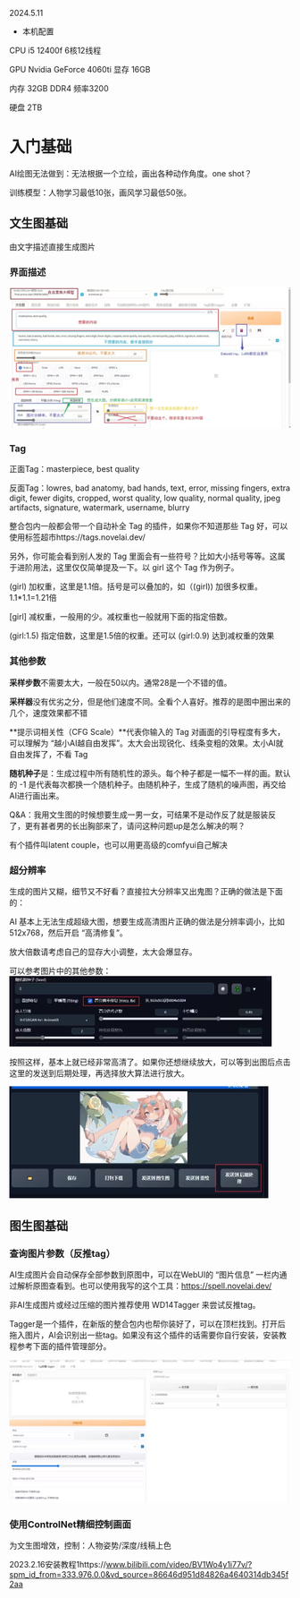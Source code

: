2024.5.11

- 本机配置

CPU i5 12400f 6核12线程

GPU Nvidia GeForce 4060ti 显存 16GB

内存 32GB DDR4 频率3200

硬盘 2TB

# 入门基础

AI绘图无法做到：无法根据一个立绘，画出各种动作角度。one shot？

训练模型：人物学习最低10张，画风学习最低50张。

## 文生图基础

由文字描述直接生成图片

### 界面描述

<img src="https://raw.githubusercontent.com/SucRunBug/img_bed/main/image-20240511192532647.png" alt="image-20240511192532647" style="zoom:50%;" />

### Tag

正面Tag：masterpiece, best quality

反面Tag：lowres, bad anatomy, bad hands, text, error, missing fingers, extra digit, fewer digits, cropped, worst quality, low quality, normal quality, jpeg artifacts, signature, watermark, username, blurry

整合包内一般都会带一个自动补全 Tag 的插件，如果你不知道那些 Tag 好，可以使用标签超市https://tags.novelai.dev/ 

另外，你可能会看到别人发的 Tag 里面会有一些符号？比如大小括号等等。这属于进阶用法，这里仅仅简单提及一下。以 girl 这个 Tag 作为例子。

(girl) 加权重，这里是1.1倍。括号是可以叠加的，如（(girl)) 加很多权重。1.1*1.1=1.21倍

[girl] 减权重，一般用的少。减权重也一般就用下面的指定倍数。

(girl:1.5) 指定倍数，这里是1.5倍的权重。还可以 (girl:0.9) 达到减权重的效果

### 其他参数

**采样步数**不需要太大，一般在50以内。通常28是一个不错的值。

**采样器**没有优劣之分，但是他们速度不同。全看个人喜好。推荐的是图中圈出来的几个，速度效果都不错

**提示词相关性（CFG Scale）**代表你输入的 Tag 对画面的引导程度有多大，可以理解为 “越小AI越自由发挥”。太大会出现锐化、线条变粗的效果。太小AI就自由发挥了，不看 Tag 

**随机种子**是：生成过程中所有随机性的源头。每个种子都是一幅不一样的画。默认的 -1 是代表每次都换一个随机种子。由随机种子，生成了随机的噪声图，再交给AI进行画出来。

Q&A：我用文生图的时候想要生成一男一女，可结果不是动作反了就是服装反了，更有甚者男的长出胸部来了，请问这种问题up是怎么解决的啊？

有个插件叫latent couple，也可以用更高级的comfyui自己解决

### 超分辨率

生成的图片又糊，细节又不好看？直接拉大分辨率又出鬼图？正确的做法是下面的：

AI 基本上无法生成超级大图，想要生成高清图片正确的做法是分辨率调小，比如512x768，然后开启 “高清修复”。

放大倍数请考虑自己的显存大小调整，太大会爆显存。

可以参考图片中的其他参数：
<img src="https://raw.githubusercontent.com/SucRunBug/img_bed/main/image-20240511212719984.png" alt="image-20240511212719984" style="zoom:50%;" />

按照这样，基本上就已经非常高清了。如果你还想继续放大，可以等到出图后点击这里的发送到后期处理，再选择放大算法进行放大。 

<img src="https://raw.githubusercontent.com/SucRunBug/img_bed/main/image-20240511212913154.png" alt="image-20240511212913154" style="zoom:50%;" />

## 图生图基础

### 查询图片参数（反推tag）

AI生成图片会自动保存全部参数到原图中，可以在WebUI的 “图片信息” 一栏内通过解析原图查看到。也可以使用我写的这个工具：https://spell.novelai.dev/

非AI生成图片或经过压缩的图片推荐使用 WD14Tagger 来尝试反推tag。

Tagger是一个插件，在新版的整合包内也帮你装好了，可以在顶栏找到。打开后拖入图片，AI会识别出一些tag。如果没有这个插件的话需要你自行安装，安装教程参考下面的插件管理部分。

<img src="https://raw.githubusercontent.com/SucRunBug/img_bed/main/image-20240511215906107.png" alt="image-20240511215906107" style="zoom:50%;" />

### 使用ControlNet精细控制画面

为文生图增效，控制：人物姿势/深度/线稿上色

2023.2.16安装教程1https://www.bilibili.com/video/BV1Wo4y1i77v/?spm_id_from=333.976.0.0&vd_source=86646d951d84826a4640314db345f2aa